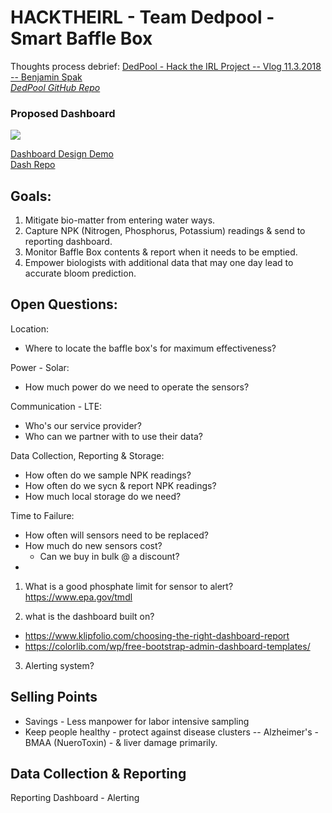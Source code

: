 # HACKTHEIRL - Team Dedpool - Smart Baffle Box

Thoughts process debrief:
[DedPool - Hack the IRL Project -- Vlog 11.3.2018 -- Benjamin Spak](https://youtu.be/vHDMbWkQup8)<br>
*[DedPool GitHub Repo](https://github.com/benjaminspak/dedpool)*

### Proposed Dashboard

![](https://cdn.colorlib.com/wp/wp-content/uploads/sites/2/gentelella-admin-template-preview.jpg)

[Dashboard Design Demo](https://colorlib.com/polygon/gentelella/index.html)<br>
[Dash Repo](https://github.com/puikinsh/gentelella)

## Goals: 

1. Mitigate bio-matter from entering water ways.
1. Capture NPK (Nitrogen, Phosphorus, Potassium) readings & send to reporting dashboard.
1. Monitor Baffle Box contents & report when it needs to be emptied.
1. Empower biologists with additional data that may one day lead to accurate bloom prediction.

## Open Questions:

Location: <br>
+ Where to locate the baffle box's for maximum effectiveness?

Power - Solar: <br>
+ How much power do we need to operate the sensors?

Communication - LTE: <br>
+ Who's our service provider?
+ Who can we partner with to use their data?

Data Collection, Reporting & Storage:<br>
+ How often do we sample NPK readings?
+ How often do we sycn & report NPK readings?
+ How much local storage do we need?

Time to Failure: <br>
+ How often will sensors need to be replaced?
+ How much do new sensors cost?
  + Can we buy in bulk @ a discount?
+ 

1. What is a good phosphate limit for sensor to alert? <br>
https://www.epa.gov/tmdl

2. what is the dashboard built on?
+ https://www.klipfolio.com/choosing-the-right-dashboard-report
+ https://colorlib.com/wp/free-bootstrap-admin-dashboard-templates/

3. Alerting system?

## Selling Points

+ Savings - Less manpower for labor intensive sampling
+ Keep people healthy - protect against disease clusters -- Alzheimer's - BMAA (NueroToxin) - & liver damage primarily.

## Data Collection & Reporting

Reporting Dashboard - Alerting